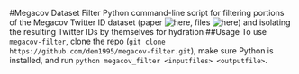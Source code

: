 #Megacov Dataset Filter
Python command-line script for filtering portions of the Megacov Twitter ID dataset (paper ![here](https://arxiv.org/abs/2005.06012), files ![here](https://github.com/UBC-NLP/megacov)) and isolating the resulting Twitter IDs by themselves for hydration
##Usage
To use `megacov-filter`, clone the repo (`git clone https://github.com/dem1995/megacov-filter.git`), make sure Python is installed, and run `python megacov_filter <inputfiles> <outputfile>`. 
